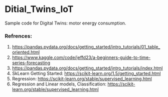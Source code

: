 # Ditial_Twins_IoT
Sample code for Digital Twins: motor energy consumption. 

### Refrences:     
 1. https://pandas.pydata.org/docs/getting_started/intro_tutorials/01_table_oriented.html
 2. https://www.kaggle.com/code/jeffd23/a-beginners-guide-to-time-series-forecasting 
 3. https://pandas.pydata.org/docs/getting_started/intro_tutorials/index.html
 4. SkLearn Getting Started: https://scikit-learn.org/1.5/getting_started.html
 5. Regression: https://scikit-learn.org/stable/supervised_learning.html
 6. Regression and Linear models, Classification: https://scikit-learn.org/stable/supervised_learning.html 
